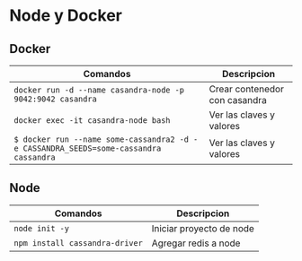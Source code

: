 # Node y Docker

## Docker

| Comandos                                                                             | Descripcion                   |
| ------------------------------------------------------------------------------------ | ----------------------------- |
| `docker run -d --name casandra-node -p 9042:9042 casandra`                           | Crear contenedor con casandra |
| `docker exec -it casandra-node bash`                                                 | Ver las claves y valores      |
| `$ docker run --name some-cassandra2 -d -e CASSANDRA_SEEDS=some-cassandra cassandra` | Ver las claves y valores      |

## Node

| Comandos                       | Descripcion              |
| ------------------------------ | ------------------------ |
| `node init -y`                 | Iniciar proyecto de node |
| `npm install cassandra-driver` | Agregar redis a node     |
